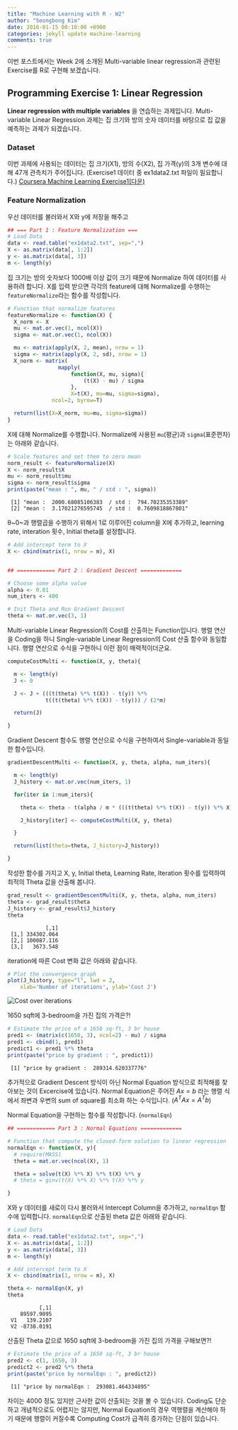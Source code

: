 ```yaml
---
title: "Machine Learning with R - W2"
author: "Seongbong Kim"
date: 2016-01-15 00:10:00 +0900
categories: jekyll update machine-learning
comments: true
---
```


이번 포스트에서는 Week 2에 소개된 Multi-variable linear regression과 관련된 Exercise를 R로 구현해 보겠습니다.


## Programming Exercise 1: Linear Regression


**Linear regression with multiple variables** 을 연습하는 과제입니다.
 Multi-variable Linear Regression 과제는 집 크기와 방의 숫자 데이터를 바탕으로 집 값을 예측하는 과제가 되겠습니다.

### Dataset
이번 과제에 사용되는 데이터는 집 크기(X1), 방의 수(X2), 집 가격(y)의 3개 변수에 대해 47개 관측치가 주어집니다.
(Exercise1 데이터 중 ex1data2.txt 파일이 필요합니다.)
    <a href="https://s3.amazonaws.com/spark-public/ml/exercises/on-demand/machine-learning-ex1.zip">Coursera Machine Learning Exercise1(다운)</a>

### Feature Normalization



우선 데이터를 불러와서 X와 y에 저장을 해주고


```r
## === Part 1 : Feature Normalization ===
# Load Data
data <- read.table("ex1data2.txt", sep=",")
X <- as.matrix(data[, 1:2])
y <- as.matrix(data[, 3])
m <- length(y)
```

집 크기는 방의 숫자보다 1000배 이상 값이 크기 때문에 Normalize 하여 데이터를 사용하려 합니다.
X를 입력 받으면 각각의 feature에 대해 Normalize를 수행하는 `featureNormalize`라는 함수를 작성합니다.


```r
# Function that normalize features
featureNormalize <- function(X) {
  X_norm <- X
  mu <- mat.or.vec(1, ncol(X))
  sigma <- mat.or.vec(1, ncol(X))

  mu <- matrix(apply(X, 2, mean), nrow = 1)
  sigma <- matrix(apply(X, 2, sd), nrow = 1)
  X_norm <- matrix(
                mapply(
                    function(X, mu, sigma){
                        (t(X) - mu) / sigma
                    },
                    X=t(X), mu=mu, sigma=sigma),
              ncol=2, byrow=T)

  return(list(X=X_norm, mu=mu, sigma=sigma))
}
```

 X에 대해 Normalize를 수행합니다. Normalize에 사용된 `mu`(평균)과 `sigma`(표준편차)는 아래와 같습니다.


```r
# Scale features and set them to zero mean
norm_result <- featureNormalize(X)
X <- norm_result$X
mu <- norm_result$mu
sigma <- norm_result$sigma
print(paste("mean : ", mu, " / std : ", sigma))
```


     [1] "mean :  2000.68085106383  / std :  794.70235353389"
     [2] "mean :  3.17021276595745  / std :  0.7609818867801"


θ~0~과 행렬곱을 수행하기 위해서 1로 이루어진 column을 X에 추가하고,
learning rate, interation 횟수, Initial theta를 설정합니다.


```r
# Add intercept term to X
X <- cbind(matrix(1, nrow = m), X)


## ============ Part 2 : Gradient Descent =============

# Choose some alpha value
alpha <- 0.01
num_iters <- 400

# Init Theta and Run Gradient Descent
theta <- mat.or.vec(3, 1)
```

Multi-variable Linear Regression의 Cost를 산출하는 Function입니다. 행렬 연산을 Coding을 하니 Single-variable Linear Regression의 Cost 산출 함수와 동일합니다. 행렬 연산으로 수식을 구현하니 이런 점이 매력적이더군요.


```r
computeCostMulti <- function(X, y, theta){

  m <- length(y)
  J <- 0

  J <- J + (((t(theta) %*% t(X)) - t(y)) %*%
            t((t(theta) %*% t(X)) - t(y))) / (2*m)

  return(J)

}
```

Gradient Descent 함수도 행렬 연산으로 수식을 구현하여서 Single-variable과 동일한 함수입니다.


```r
gradientDescentMulti <- function(X, y, theta, alpha, num_iters){

  m <- length(y)
  J_history <- mat.or.vec(num_iters, 1)

  for(iter in 1:num_iters){

    theta <- theta - t(alpha / m * (((t(theta) %*% t(X)) - t(y)) %*% X))

    J_history[iter] <- computeCostMulti(X, y, theta)

  }

  return(list(theta=theta, J_history=J_history))

}
```


작성한 함수를 가지고 X, y, Initial theta, Learning Rate, Iteration 횟수를 입력하여 최적의 Theta 값을 산출해 봅니다.

```r
grad_result <- gradientDescentMulti(X, y, theta, alpha, num_iters)
theta <- grad_result$theta
J_history <- grad_result$J_history
theta
```


                [,1]
     [1,] 334302.064
     [2,] 100087.116
     [3,]   3673.548


iteration에 따른 Cost 변화 값은 아래와 같습니다.


```r
# Plot the convergence graph
plot(J_history, type="l", lwd = 2,
    xlab='Number of iterations', ylab='Cost J')
```

![Cost over iterations](/assets/coursera/machine-learning/ex1/unnamed-chunk-9-1.png)

1650 sqft에 3-bedroom을 가진 집의 가격은?!


```r
# Estimate the price of a 1650 sq-ft, 3 br house
pred1 <- (matrix(c(1650, 3), ncol=2) - mu) / sigma
pred1 <- cbind(1, pred1)
predict1 <- pred1 %*% theta
print(paste("price by gradient : ", predict1))
```


     [1] "price by gradient :  289314.620337776"


추가적으로 Gradient Descent 방식이 아닌 Normal Equation 방식으로 최적해를 찾아보는 것이 Excercise에 있습니다.
Normal Equation은 주어진 $Ax = b$ 라는 행렬 식에서 좌변과 우변의 sum of square를 최소화 하는 수식입니다.
($A^TAx = A^Tb$)

Normal Equation을 구현하는 함수를 작성합니다. (`normalEqn`)


```r
## ============ Part 3 : Normal Equations =============

# Function that compute the closed-form solution to linear regression
normalEqn <- function(X, y){
  # require(MASS)
  theta = mat.or.vec(ncol(X), 1)

  theta = solve(t(X) %*% X) %*% t(X) %*% y
  # theta = ginv(t(X) %*% X) %*% t(X) %*% y

}
```

X와 y 데이터를 새로이 다시 불러와서 Intercept Column을 추가하고, `normalEqn` 함수에 입력합니다. `normalEqn`으로 산출된 theta 값은 아래와 같습니다.


```r
# Load Data
data <- read.table("ex1data2.txt", sep=",")
X <- as.matrix(data[, 1:2])
y <- as.matrix(data[, 3])
m <- length(y)

# Add intercept term to X
X <- cbind(matrix(1, nrow = m), X)

theta <- normalEqn(X, y)
theta
```


              [,1]
        89597.9095
     V1   139.2107
     V2 -8738.0191


산출된 Theta 값으로 1650 sqft에 3-bedroom을 가진 집의 가격을 구해보면?!


```r
# Estimate the price of a 1650 sq-ft, 3 br house
pred2 <- c(1, 1650, 3)
predict2 <- pred2 %*% theta
print(paste("price by normalEqn : ", predict2))
```


     [1] "price by normalEqn :  293081.464334895"


차이는 4000 정도 있지만 근사한 값이 산출되는 것을 볼 수 있습니다. Coding도 단순하고 개념적으로도 어렵지는 않지만, Normal Equation의 경우 역행렬을 계산해야 하기 때문에 행렬이 커질수록 Computing Cost가 급격히 증가하는 단점이 있습니다.
